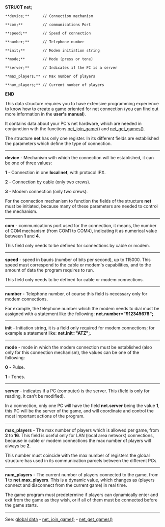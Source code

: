 **STRUCT net;**

    **device;**      // Connection mechanism

    **com;**         // communications Port

    **speed;**       // Speed of connection

    **number;**      // Telephone number

    **init;**        // Modem initiation string

    **mode;**        // Mode (press or tone)

    **server;**      // Indicates if the PC is a server

    **max_players;** // Max number of players

    **num_players;** // Current number of players

**END**

This data structure requires you to have extensive programming experience 
to know how to create a game oriented for net connection (you can find out 
more information in the **user's manual**).

It contains data about your PC's net hardware, which are needed in conjunction
with the functions [net_join_game()](net_join_game().md) and [net_get_games()](net_get_games().md).

The structure **net** has only one register. In its different fields
are established the parameters which define the type of connection.

---------------------------------------


**device** - Mechanism with which the connection will be established,
it can be one of three values:

 **1** - Connection in one **local net**, with protocol IPX.

 **2** - Connection by cable (only two crews).

 **3** - Modem connection (only two crews).

For the connection mechanism to function the fields of the structure **net** must be initiated, 
because many of these parameters are needed to control the mechanism.

---------------------------------------


**com** - communications port used for the connection, it means, the
number of COM mechanism (from COM1 to COM4), indicating it as numerical value between **1** and **4**.

This field only needs to be defined for connections by cable or modem.

---------------------------------------


**speed** - speed in bauds (number of bits per second), up to 115000.
This speed must correspond to the cable or modem's capabilities,
and to the amount of data the program requires to run.

This field only needs to be defined for cable or modem connections.

---------------------------------------


**number** - Telephone number, of course this field is necessary only for
modem connections.

For example, the telephone number which the modem needs to dial must be assigned with a statement
like the following: **net.number=&quot;912345678&quot;;**.

---------------------------------------


**init** - Initiation string, it is a field only required for modem connections; for example a statement like: **net.init=&quot;ATZ&quot;;**.

---------------------------------------


**mode** - mode in which the modem connection must be established (also only for this connection mechanism), the values can be one of the following:

 **0** - Pulse.

 **1** - Tones.

---------------------------------------


**server** - indicates if a PC (computer) is the server. This (field is only for reading, it can't 
be modified).

In a connection, only one PC will have the field **net.server** being the value **1**, this
PC will be the server of the game, and will coordinate and control the most important actions
of the program.

---------------------------------------


**max_players** - The max number of players which is allowed per game,
from **2** to **16**. This field is useful only for LAN (local area network) connections,
because in cable or modem connections the max number of players will always be **2**.

This number must coincide with the max number of registers the global
structure has used in its communication parcels between the different PCs.

---------------------------------------


**num_players** - The current number of players connected to the game,
from **1** to **net.max_players**. This is a dynamic value, which  changes as (players connect
 and disconnect from the current game) in real time.

The game program must predetermine if players can dynamically enter and exit
from the game as they wish, or if all of them must be connected before the game starts.

---------------------------------------
See: [global data](predefined_global_data.md) - [net_join_game()](net_join_game().md) - [net_get_games()](net_get_games().md)

